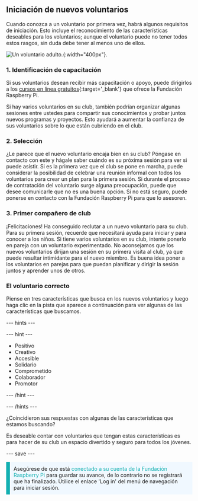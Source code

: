 ## Iniciación de nuevos voluntarios

Cuando conozca a un voluntario por primera vez, habrá algunos requisitos de iniciación. Esto incluye el reconocimiento de las características deseables para los voluntarios; aunque el voluntario puede no tener todos estos rasgos, sin duda debe tener al menos uno de ellos.

![Un voluntario adulto.](images/10-Adult.png){:width="400px"}.
### 1. Identificación de capacitación

Si sus voluntarios desean recibir más capacitación o apoyo, puede dirigirlos a los [cursos en línea gratuitos](https://www.futurelearn.com/partners/raspberry-pi){:target='_blank'} que ofrece la Fundación Raspberry Pi.

Si hay varios voluntarios en su club, también podrían organizar algunas sesiones entre ustedes para compartir sus conocimientos y probar juntos nuevos programas y proyectos. Esto ayudará a aumentar la confianza de sus voluntarios sobre lo que están cubriendo en el club.

### 2. Selección

¿Le parece que el nuevo voluntario encaja bien en su club? Póngase en contacto con este y hágale saber cuándo es su próxima sesión para ver si puede asistir. Si es la primera vez que el club se pone en marcha, puede considerar la posibilidad de celebrar una reunión informal con todos los voluntarios para crear un plan para la primera sesión. Si durante el proceso de contratación del voluntario surge alguna preocupación, puede que desee comunicarle que no es una buena opción. Si no está seguro, puede ponerse en contacto con la Fundación Raspberry Pi para que lo asesoren.

### 3. Primer compañero de club

¡Felicitaciones! Ha conseguido reclutar a un nuevo voluntario para su club. Para su primera sesión, recuerde que necesitará ayuda para iniciar y para conocer a los niños. Si tiene varios voluntarios en su club, intente ponerlo en pareja con un voluntario experimentado. No aconsejamos que los nuevos voluntarios dirijan una sesión en su primera visita al club, ya que puede resultar intimidante para el nuevo miembro. Es buena idea poner a los voluntarios en parejas para que puedan planificar y dirigir la sesión juntos y aprender unos de otros.

### El voluntario correcto

Piense en tres características que busca en los nuevos voluntarios y luego haga clic en la pista que aparece a continuación para ver algunas de las características que buscamos.

--- hints ---

--- hint ---

* Positivo
* Creativo
* Accesible
* Solidario
* Comprometido
* Colaborador
* Promotor

--- /hint ---

--- /hints ---

¿Coincidieron sus respuestas con algunas de las características que estamos buscando?

Es deseable contar con voluntarios que tengan estas características es para hacer de su club un espacio divertido y seguro para todos los jóvenes.

--- save ---

<p style="border-left: solid; border-width:10px; border-color: #0faeb0; background-color: aliceblue; padding: 10px;">
Asegúrese de que está <span style="color: #0faeb0">conectado a su cuenta de la Fundación Raspberry Pi</span> para guardar su avance, de lo contrario no se registrará que ha finalizado. Utilice el enlace 'Log in' del menú de navegación para iniciar sesión.
</p>
